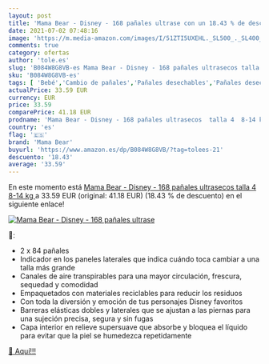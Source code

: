 ```yaml
---
layout: post
title: 'Mama Bear - Disney - 168 pañales ultrase con un 18.43 % de descuento'
date: 2021-07-02 07:48:16
image: 'https://m.media-amazon.com/images/I/51ZTI5UXEHL._SL500_._SL400_.jpg'
comments: true
category: ofertas
author: 'tole.es'
slug: 'B084W8G8VB-es Mama Bear - Disney - 168 pañales ultrasecos talla 4 8-14 kg'
sku: 'B084W8G8VB-es'
tags: [ 'Bebé','Cambio de pañales','Pañales desechables','Pañales desechables para bebés','Pañales para bebé','bear','mama','mama bear','pañales', ]
actualPrice: 33.59 EUR
currency: EUR
price: 33.59
comparePrice: 41.18 EUR
prodname: 'Mama Bear - Disney - 168 pañales ultrasecos  talla 4  8-14 kg '
country: 'es'
flag: '🇪🇸'
brand: 'Mama Bear'
buyurl: 'https://www.amazon.es/dp/B084W8G8VB/?tag=tolees-21'
descuento: '18.43'
average: '33.59'
---
```


En este momento está [Mama Bear - Disney - 168 pañales ultrasecos  talla 4  8-14 kg ](https://www.amazon.es/dp/B084W8G8VB/?tag=tolees-21) a 33.59 EUR (original: 41.18 EUR) (18.43 %  de descuento) en el siguiente enlace!

[![Mama Bear - Disney - 168 pañales ultrase](https://m.media-amazon.com/images/I/51ZTI5UXEHL._SL500_._SL400_.jpg)](https://www.amazon.es/dp/B084W8G8VB/?tag=tolees-21)

🔎:

- 2 x 84 pañales
- Indicador en los paneles laterales que indica cuándo toca cambiar a una talla más grande
- Canales de aire transpirables para una mayor circulación, frescura, sequedad y comodidad
- Empaquetados con materiales reciclables para reducir los residuos
- Con toda la diversión y emoción de tus personajes Disney favoritos
- Barreras elásticas dobles y laterales que se ajustan a las piernas para una sujeción precisa, segura y sin fugas
- Capa interior en relieve supersuave que absorbe y bloquea el líquido para evitar que la piel se humedezca repetidamente

[🛒 Aquí!!!](https://www.amazon.es/dp/B084W8G8VB/?tag=tolees-21)
